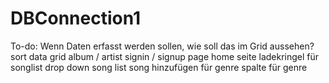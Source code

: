 # DBConnection1
To-do:
Wenn Daten erfasst werden sollen, wie soll das im Grid aussehen?
sort data grid album / artist
signin / signup page
home seite
ladekringel für songlist
drop down song list song hinzufügen für genre
spalte für genre
